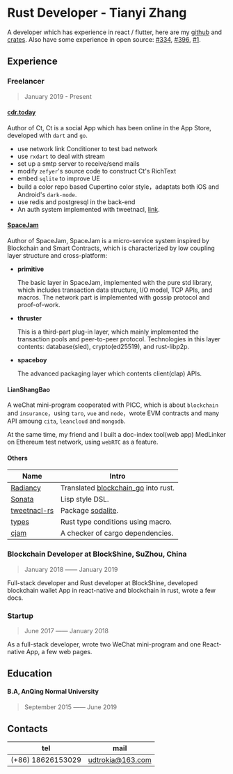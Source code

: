 # Rust Developer - Tianyi Zhang

A developer which has experience in react / flutter, here are my [github](https://github.com/clearloop) and [crates](https://crates.io/users/clearloop). Also have some experience in open source:  [#334](https://github.com/cryptape/cita/pull/334), [#396](https://github.com/cryptape/cita/pull/396), [#1](https://github.com/cryptape/homebrew-cita/pull/1).



## Experience

### Freelancer

> January 2019 - Present

####  [cdr.today](https://cdr-today.github.io/intro/)

Author of Ct, Ct is a social App which has been online in the App Store, developed with `dart` and `go`.

+ use network link Conditioner to test bad network
+ use `rxdart` to deal with stream
+ set up a smtp server to receive/send mails
+ modify  `zefyer`'s source code to construct Ct's RichText
+ embed `sqlite` to improve UE
+ build a color repo based Cupertino color style，adaptats both iOS and Android's `dark-mode`.
+ use redis and postgresql in the back-end
+ An auth system implemented with tweetnacl, [link](https://github.com/lark-in-today/mediumx-prototype).



#### [SpaceJam](https://crates.io/crates/spacejam)

Author of SpaceJam, SpaceJam is a micro-service system inspired by Blockchain and Smart Contracts, which is characterized by low coupling layer structure and cross-platform: 

+ __primitive__

  The basic layer in SpaceJam, implemented with the pure std library, which includes transaction data structure, I/O model, TCP APIs, and macros. The network part is implemented with gossip protocol and proof-of-work.

+ __thruster__  

  This is a  third-part plug-in layer, which mainly implemented the transaction pools and peer-to-peer protocol. Technologies in this layer contents: database(sled), crypto(ed25519), and rust-libp2p.

+ __spaceboy__ 

  The advanced packaging layer which contents client(clap) APIs.



#### LianShangBao

A weChat mini-program cooperated with PICC, which is about `blockchain` and `insurance`，using `taro`, `vue` and `node`，wrote EVM contracts and many API amoung `cita`, `leancloud` and `mongodb`.

At the same time, my friend and I built a doc-index tool(web app) MedLinker on Ethereum test network, using `webRTC` as a feature.



#### Others

| Name                                                  | Intro                                                        |
| ----------------------------------------------------- | ------------------------------------------------------------ |
| [Radiancy](https://github.com/udtrokia/Radiancy)      | Translated [blockchain_go](https://github.com/Jeiwan/blockchain_go) into rust. |
| [Sonata](https://crates.io/crates/sonata)             | Lisp style DSL.                                              |
| [tweetnacl-rs](https://crates.io/crates/tweetnacl-rs) | Package [sodalite](https://crates.io/crates/sodalite).       |
| [types](https://crates.io/crates/types)               | Rust type conditions using macro.                            |
| [cjam](https://crates.io/crates/cjam)                 | A checker of cargo dependencies.                             |



### Blockchain Developer at BlockShine, SuZhou, China

> January 2018 —— January 2019

Full-stack developer and Rust developer at BlockShine, developed blockchain wallet App in react-native and blockchain in rust, wrote a few docs.



### Startup

> June 2017 —— January 2018

As a full-stack developer, wrote two WeChat mini-program and one React-native App, a few web pages.



## Education 

#### B.A, AnQing Normal University

> September 2015 —— June 2019



## Contacts

| tel               | mail             |
|-------------------|------------------|
| (+86) 18626153029 | udtrokia@163.com |
